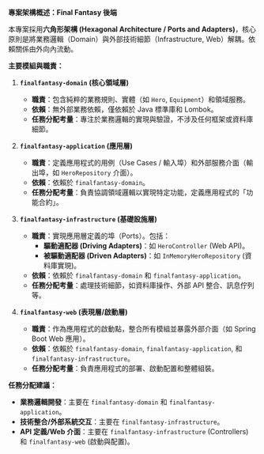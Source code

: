 **專案架構概述：Final Fantasy 後端**

本專案採用**六角形架構 (Hexagonal Architecture / Ports and Adapters)**，核心原則是將業務邏輯（Domain）與外部技術細節（Infrastructure, Web）解耦。依賴關係由外向內流動。

**主要模組與職責：**

1.  **`finalfantasy-domain` (核心領域層)**
    *   **職責**：包含純粹的業務規則、實體（如 `Hero`, `Equipment`）和領域服務。
    *   **依賴**：無外部業務依賴，僅依賴於 Java 標準庫和 Lombok。
    *   **任務分配考量**：專注於業務邏輯的實現與驗證，不涉及任何框架或資料庫細節。

2.  **`finalfantasy-application` (應用層)**
    *   **職責**：定義應用程式的用例（Use Cases / 輸入埠）和外部服務介面（輸出埠，如 `HeroRepository` 介面）。
    *   **依賴**：依賴於 `finalfantasy-domain`。
    *   **任務分配考量**：負責協調領域邏輯以實現特定功能，定義應用程式的「功能合約」。

3.  **`finalfantasy-infrastructure` (基礎設施層)**
    *   **職責**：實現應用層定義的埠（Ports）。包括：
        *   **驅動適配器 (Driving Adapters)**：如 `HeroController` (Web API)。
        *   **被驅動適配器 (Driven Adapters)**：如 `InMemoryHeroRepository` (資料庫實現)。
    *   **依賴**：依賴於 `finalfantasy-domain` 和 `finalfantasy-application`。
    *   **任務分配考量**：處理技術細節，如資料庫操作、外部 API 整合、訊息佇列等。

4.  **`finalfantasy-web` (表現層/啟動層)**
    *   **職責**：作為應用程式的啟動點，整合所有模組並暴露外部介面（如 Spring Boot Web 應用）。
    *   **依賴**：依賴於 `finalfantasy-domain`, `finalfantasy-application`, 和 `finalfantasy-infrastructure`。
    *   **任務分配考量**：負責應用程式的部署、啟動配置和整體組裝。

**任務分配建議：**

*   **業務邏輯開發**：主要在 `finalfantasy-domain` 和 `finalfantasy-application`。
*   **技術整合/外部系統交互**：主要在 `finalfantasy-infrastructure`。
*   **API 定義/Web 介面**：主要在 `finalfantasy-infrastructure` (Controllers) 和 `finalfantasy-web` (啟動與配置)。
